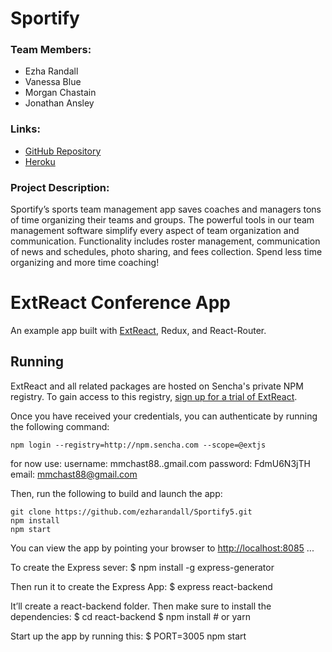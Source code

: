 # Sportify

### Team Members:
* Ezha Randall
* Vanessa Blue
* Morgan Chastain
* Jonathan Ansley


### Links:
 * [GitHub Repository](https://github.com/ezharandall/Sportify5)
 * [Heroku](https://sportifyteam.herokuapp.com/)


### Project Description:
Sportify’s sports team management app saves coaches and managers tons of time organizing their teams and groups. The powerful tools in our team management software simplify every aspect of team organization and communication. Functionality includes roster management, communication of news and schedules, photo sharing, and fees collection.  Spend less time organizing and more time coaching!


# ExtReact Conference App

An example app built with [ExtReact](http://docs.sencha.com/extreact/latest/index.html), Redux, and React-Router.

## Running

ExtReact and all related packages are hosted on Sencha's private NPM registry. To gain access to this registry, [sign up for a trial of ExtReact](https://www.sencha.com/products/extreact/evaluate).

Once you have received your credentials, you can authenticate by running the following command:
```
npm login --registry=http://npm.sencha.com --scope=@extjs
```
for now use:
username: mmchast88..gmail.com
password: FdmU6N3jTH
email: mmchast88@gmail.com

Then, run the following to build and launch the app:

```
git clone https://github.com/ezharandall/Sportify5.git
npm install
npm start
```

You can view the app by pointing your browser to [http://localhost:8085](http://localhost:8085)
...

To create the Express sever:
$ npm install -g express-generator

Then run it to create the Express App:
$ express react-backend

It’ll create a react-backend folder. Then make sure to install the dependencies:
$ cd react-backend
$ npm install   # or yarn

Start up the app by running this:
$ PORT=3005 npm start
